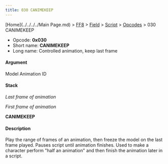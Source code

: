 ```yaml
---
title: 030 CANIMEKEEP
---
```


[Home](../../../../Main Page.md) > [FF8](../../../../FF8.md) > [Field](../../../Field.md) > [Script](../../Script.md) > [Opcodes](../Opcodes.md) > 030 CANIMEKEEP

-   Opcode: **0x030**
-   Short name: **CANIMEKEEP**
-   Long name: Controlled animation, keep last frame

#### Argument

Model Animation ID

#### Stack

  
*Last frame of animation*

*First frame of animation*

**CANIMEKEEP**

#### Description

Play the range of frames of an animation, then freeze the model on the last frame played. Pauses script until animation finishes. Used to make a character perform "half an animation" and then finish the animation later in a script.
